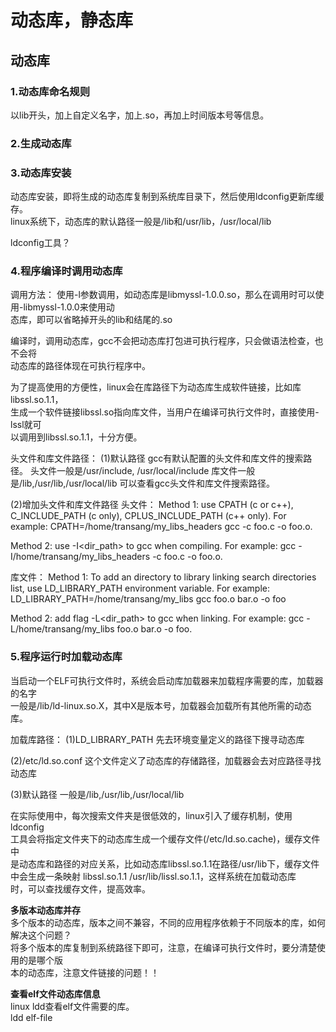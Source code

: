# 动态库，静态库      
    
## 动态库 
    
### 1.动态库命名规则    
以lib开头，加上自定义名字，加上.so，再加上时间版本号等信息。    
  
### 2.生成动态库  
    
### 3.动态库安装    
动态库安装，即将生成的动态库复制到系统库目录下，然后使用ldconfig更新库缓存。    
linux系统下，动态库的默认路径一般是/lib和/usr/lib，/usr/local/lib    
  
ldconfig工具？  
    
### 4.程序编译时调用动态库    
调用方法：
使用-l参数调用，如动态库是libmyssl-1.0.0.so，那么在调用时可以使用-libmyssl-1.0.0来使用动  
态库，即可以省略掉开头的lib和结尾的.so  

编译时，调用动态库，gcc不会把动态库打包进可执行程序，只会做语法检查，也不会将  
动态库的路径体现在可执行程序中。  

为了提高使用的方便性，linux会在库路径下为动态库生成软件链接，比如库libssl.so.1.1，    
生成一个软件链接libssl.so指向库文件，当用户在编译可执行文件时，直接使用-lssl就可    
以调用到libssl.so.1.1，十分方便。    
  
头文件和库文件路径：
(1)默认路径
gcc有默认配置的头文件和库文件的搜索路径。
头文件一般是/usr/include, /usr/local/include
库文件一般是/lib,/usr/lib,/usr/local/lib
可以查看gcc头文件和库文件搜索路径。

(2)增加头文件和库文件路径
头文件：
Method 1: use CPATH (c or c++), C_INCLUDE_PATH (c only), CPLUS_INCLUDE_PATH
(c++ only). For example: CPATH=/home/transang/my_libs_headers gcc -c foo.c -o
foo.o.

Method 2: use -I<dir_path> to gcc when compiling. For example: gcc
-I/home/transang/my_libs_headers -c foo.c -o foo.o.

库文件：
Method 1: To add an directory to library linking search directories list, use
LD_LIBRARY_PATH environment variable. For example:
LD_LIBRARY_PATH=/home/transang/my_libs gcc foo.o bar.o -o foo

Method 2: add flag -L<dir_path> to gcc when linking. For example: gcc
-L/home/transang/my_libs foo.o bar.o -o foo.
  
### 5.程序运行时加载动态库    
当启动一个ELF可执行文件时，系统会启动库加载器来加载程序需要的库，加载器的名字  
一般是/lib/ld-linux.so.X，其中X是版本号，加载器会加载所有其他所需的动态库。  
  
加载库路径：
(1)LD_LIBRARY_PATH
先去环境变量定义的路径下搜寻动态库

(2)/etc/ld.so.conf
这个文件定义了动态库的存储路径，加载器会去对应路径寻找动态库

(3)默认路径
一般是/lib,/usr/lib,/usr/local/lib

在实际使用中，每次搜索文件夹是很低效的，linux引入了缓存机制，使用ldconfig    
工具会将指定文件夹下的动态库生成一个缓存文件(/etc/ld.so.cache)，缓存文件中    
是动态库和路径的对应关系，比如动态库libssl.so.1.1在路径/usr/lib下，缓存文件    
中会生成一条映射 libssl.so.1.1  /usr/lib/lissl.so.1.1，这样系统在加载动态库    
时，可以查找缓存文件，提高效率。    
    
**多版本动态库并存**    
多个版本的动态库，版本之间不兼容，不同的应用程序依赖于不同版本的库，如何解决这个问题？    
将多个版本的库复制到系统路径下即可，注意，在编译可执行文件时，要分清楚使用的是哪个版    
本的动态库，注意文件链接的问题！！    
    
**查看elf文件动态库信息**    
linux ldd查看elf文件需要的库。      
ldd    elf-file        
